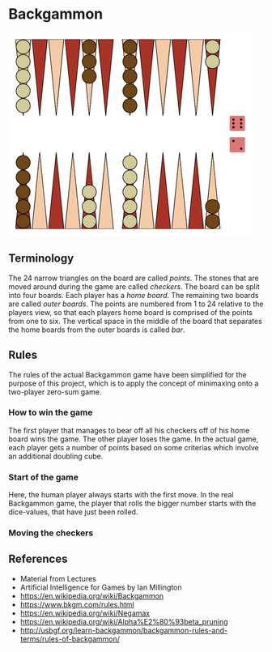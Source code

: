 # Backgammon
![](https://raw.githubusercontent.com/eggersa/Backgammon/master/docs/Screenshot.png)

## Terminology

The 24 narrow triangles on the board are called *points*. The stones that are moved around during the game are called *checkers*. The board can be split into four boards. Each player has a *home board*. The remaining two boards are called *outer boards*. The points are numbered from 1 to 24 relative to the players view, so that each players home board is comprised of the points from one to six. The vertical space in the middle of the board that separates the home boards from the outer boards is called *bar*.  

## Rules
The rules of the actual Backgammon game have been simplified for the purpose of this project, which is to apply the concept of minimaxing onto a two-player zero-sum game.

### How to win the game
The first player that manages to bear off all his checkers off of his home board wins the game. The other player loses the game. In the actual game, each player gets a number of points based on some criterias which involve an additional doubling cube.

### Start of the game
Here, the human player always starts with the first move. In the real Backgammon game, the player that rolls the bigger number starts with the dice-values, that have just been rolled.

### Moving the checkers

## References

- Material from Lectures
- Artificial Intelligence for Games by Ian Millington
- https://en.wikipedia.org/wiki/Backgammon
- https://www.bkgm.com/rules.html
- https://en.wikipedia.org/wiki/Negamax
- https://en.wikipedia.org/wiki/Alpha%E2%80%93beta_pruning
- http://usbgf.org/learn-backgammon/backgammon-rules-and-terms/rules-of-backgammon/
